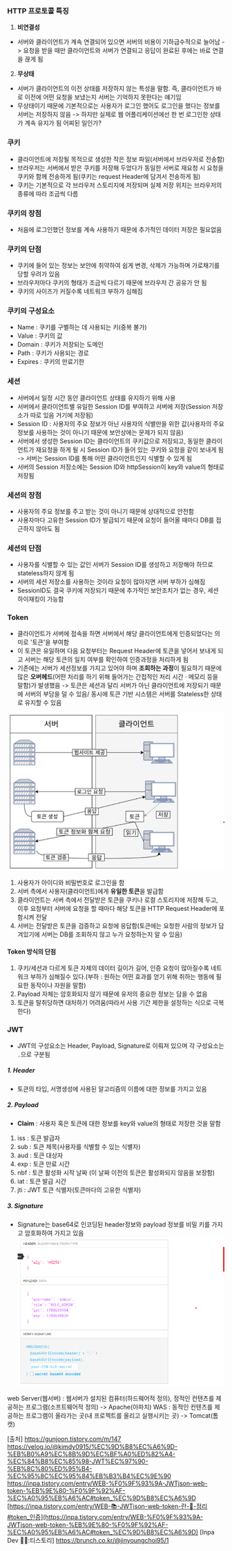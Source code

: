 ### HTTP 프로토콜 특징
1. **비연결성**
- 서버와 클라이언트가 계속 연결되어 있으면 서버의 비용이 기하급수적으로 늘어남 
  -> 요청을 받을 때만 클라이언트와 서버가 연결되고 응답이 완료된 후에는 바료 연결을 끊게 됨
2. **무상태**
- 서버가 클라이언트의 이전 상태를 저장하지 않는 특성을 말함. 즉, 클라이언트가 바로 이전에 어떤 요청을 보냈는지 서버는 기억하지 못한다는 얘기임
- 무상태이기 때문에 기본적으로는 사용자가 로그인 했어도 로그인을 했다는 정보를 서버는 저장하지 않음 -> 하지만 실제로 웹 어플리케이션에선 한 번 로그인한 상태가 계속 유지가 됨 어찌된 일인가?

### 쿠키
- 클라이언트에 저장될 목적으로 생성한 작은 정보 파일(서버에서 브라우저로 전송함)
- 브라우저는 서버에서 받은 쿠키를 저장해 두었다가 동일한 서버로 재요청 시 요청을 쿠키와 함께 전송하게 됨(쿠키는 request Header에 담겨서 전송하게 됨)
- 쿠키는 기본적으로 각 브라우저 스토리지에 저장되며 실제 저장 위치는 브라우저의 종류에 따라 조금씩 다름

### 쿠키의 장점
- 처음에 로그인했던 정보를 계속 사용하기 때문에 추가적인 데이터 저장은 필요없음

### 쿠키의 단점
- 쿠키에 들어 있는 정보는 보안에 취약하여 쉽게 변경, 삭제가 가능하며 가로채기를 당할 우려가 있음
- 브라우저마다 쿠키의 형태가 조금씩 다르기 때문에 브라우저 간 공유가 안 됨
- 쿠키의 사이즈가 커질수록 네트워크 부하가 심해짐

### 쿠키의 구성요소
- Name : 쿠키를 구별하는 데 사용되는 키(중복 불가)
- Value : 쿠키의 값
- Domain : 쿠키가 저장되는 도메인
- Path : 쿠키가 사용되는 경로
- Expires : 쿠키의 만료기한
### 세션
- 서버에서 일정 시간 동안 클라이언트 상태를 유지하기 위해 사용
- 서버에서 클라이언트별 유일한 Session ID를 부여하고 서버에 저장(Session 저장소가 따로 있음 거기에 저장됨)
- Session ID : 사용자의 주요 정보가 아닌 사용자의 식별만을 위한 값(사용자의 주요 정보를 사용하는 것이 아니기 때문에 보안상에는 문제가 되지 않음)
- 서버에서 생성한 Session ID는 클라이언트의 쿠키값으로 저장되고, 동일한 클라이언트가 재요청을 하게 될 시 Session ID가 들어 있는 쿠키와 요청을 같이 보내게 됨 -> 서버는 Session ID를 통해 어떤 클라이언트인지 식별할 수 있게 됨
- 서버의 Session 저장소에는 Session ID와 httpSession이 key와 value의 형태로 저장됨

### 세션의 장점
- 사용자의 주요 정보를 주고 받는 것이 아니기 때문에 상대적으로 안전함
- 사용자마다 고유한 Session ID가 발급되기 때문에 요청이 들어올 때마다 DB를 접근하지 않아도 됨

### 세션의 단점
- 사용자를 식별할 수 있는 값인 서버가 Session ID를 생성하고 저장해야 하므로 stateless하지 않게 됨
- 서버의 세션 저장소를 사용하는 것이라 요청이 많아지면 서버 부하가 심해짐
- SessionID도 결국 쿠키에 저장되기 때문에 추가적인 보안조치가 없는 경우, 세션 하이재킹이 가능함

### Token
- 클라이언트가 서버에 접속을 하면 서버에서 해당 클라이언트에게 인증되었다는 의미로 '토큰'을 부여함
- 이 토큰은 유일하며 다음 요청부터는 Request Header에 토큰을 넣어서 보내게 되고 서버는 해당 토큰의 일치 여부를 확인하여 인증과정을 처리하게 됨
- 기존에는 서버가 세션정보를 가지고 있어야 하며 **조회하는 과정**이 필요하기 때문에 많은 **오버헤드**(어떤 처리를 하기 위해 들어가는 간접적인 처리 시간 · 메모리 등을 말함)가 발생했음 
-> 토큰은 세션과 달리 서버가 아닌 클라이언트에 저장되기 때문에 서버의 부담을 덜 수 있음/ 동시에 토큰 기반 시스템은 서버를 Stateless한 상태로 유지할 수 있음

![](../../README_resources/Pasted%20image%2020240214220020.png)

1. 사용자가 아이디와 비밀번호로 로그인을 함
2. 서버 측에서 사용자(클라이언트)에게 **유일한 토큰**을 발급함
3. 클라이언트는 서버 측에서 전달받은 토큰을 쿠키나 로컬 스토리지에 저장해 두고, 이후 요청부터 서버에 요청을 할 때마다 해당 토큰을 HTTP Request Header에 포함시켜 전달
4. 서버는 전달받은 토큰을 검증하고 요청에 응답함(토큰에는 요청한 사람의 정보가 담겨있기에 서버는 DB를 조회하지 않고 누가 요청하는지 알 수 있음)

#### **Token 방식의 단점**

1. 쿠키/세션과 다르게 토큰 자체의 데이터 길이가 길어, 인증 요청이 많아질수록 네트워크 부하가 심해질수 있다.(부하 : 원하는 어떤 효과를 얻기 위해 취하는 행동에 필요한 동작이나 자원을 말함)
2. Payload 자체는 암호화되지 않기 때문에 유저의 중요한 정보는 담을 수 없음
3. 토큰을 탈취당하면 대처하기 어려움(따라서 사용 기간 제한을 설정하는 식으로 극복한다)

### JWT
- JWT의 구성요소는 Header, Payload, Signature로 이뤄져 있으며 각 구성요소는 `.`으로 구분됨

##### 1. Header
- 토큰의 타입, 서명생성에 사용된 알고리즘의 이름에 대한 정보를 가지고 있음
##### 2. Payload
- **Claim** : 사용자 혹은 토큰에 대한 정보를 key와 value의 형태로 저장한 것을 말함
1. iss : 토큰 발급자
2. sub : 토큰 제목(사용자를 식별할 수 있는 식별자)
3. aud : 토큰 대상자
4. exp : 토큰 만료 시간
5. nbf : 토큰 활성화 시작 날짜 (이 날짜 이전의 토큰은 활성화되지 않음을 보장함)
6. iat : 토큰 발급 시간
7. jti : JWT 토큰 식별자(토큰마다의 고유한 식별자)
##### 3. Signature
- Signature는 base64로 인코딩된 header정보와 payload 정보를 비밀 키를 가지고 암호화하여 가지고 있음
![](../../README_resources/Pasted%20image%2020240223072100.png)


web Server(웹서버) : 웹서버가 설치된 컴퓨터(하드웨어적 정의), 정적인 컨텐츠를 제공하는 프로그램(소프트웨어적 정의) -> Apache(아파치) 
WAS : 동적인 컨텐츠를 제공하는 프로그램이 올라가는 곳(내 프로젝트를 올리고 실행시키는 곳) -> Tomcat(톰캣)

[출처]
https://gunjoon.tistory.com/m/147
https://velog.io/@kimdy0915/%EC%9D%B8%EC%A6%9D-%EB%B0%A9%EC%8B%9D%EC%BF%A0%ED%82%A4-%EC%84%B8%EC%85%98-JWT%EC%97%90-%EB%8C%80%ED%95%B4-%EC%95%8C%EC%95%84%EB%B3%B4%EC%9E%90
https://inpa.tistory.com/entry/WEB-%F0%9F%93%9A-JWTjson-web-token-%EB%9E%80-%F0%9F%92%AF-%EC%A0%95%EB%A6%AC#token_%EC%9D%B8%EC%A6%9D
[https://inpa.tistory.com/entry/WEB-📚-JWTjson-web-token-란-💯-정리#token_인증](https://inpa.tistory.com/entry/WEB-%F0%9F%93%9A-JWTjson-web-token-%EB%9E%80-%F0%9F%92%AF-%EC%A0%95%EB%A6%AC#token_%EC%9D%B8%EC%A6%9D) [Inpa Dev 👨‍💻:티스토리]
https://brunch.co.kr/@jinyoungchoi95/1
